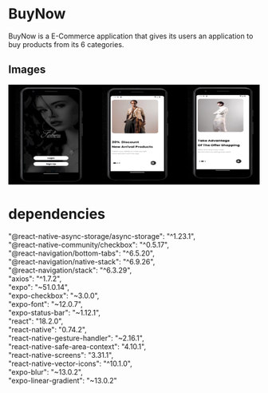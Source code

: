 
# BuyNow

BuyNow is a E-Commerce application that gives its users an application to buy products from its 6 categories. 



## Images
<img src="https://github.com/SidhardhJoe/BuyNow/blob/master/Screenshots/C1.png" width="100%" height="200" /> 




# dependencies 
"@react-native-async-storage/async-storage": "^1.23.1",<br>
    "@react-native-community/checkbox": "^0.5.17",<br>
    "@react-navigation/bottom-tabs": "^6.5.20",<br>
    "@react-navigation/native-stack": "^6.9.26",<br>
    "@react-navigation/stack": "^6.3.29",<br>
    "axios": "^1.7.2",<br>
    "expo": "~51.0.14",<br>
    "expo-checkbox": "~3.0.0",<br>
    "expo-font": "~12.0.7",<br>
    "expo-status-bar": "~1.12.1",<br>
    "react": "18.2.0",<br>
    "react-native": "0.74.2",<br>
    "react-native-gesture-handler": "~2.16.1",<br>
    "react-native-safe-area-context": "4.10.1",<br>
    "react-native-screens": "3.31.1",<br>
    "react-native-vector-icons": "^10.1.0",<br>
    "expo-blur": "~13.0.2",<br>
    "expo-linear-gradient": "~13.0.2"<br>



